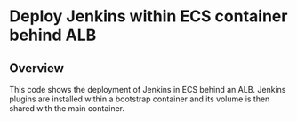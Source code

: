 # Deploy Jenkins within ECS container behind ALB

## Overview

This code shows the deployment of Jenkins in ECS behind an ALB.
Jenkins plugins are installed within a bootstrap container and
its volume is then shared with the main container.
